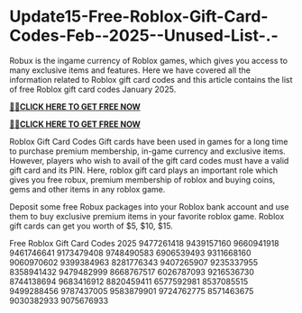 # Update15-Free-Roblox-Gift-Card-Codes-Feb--2025--Unused-List-.-
Robux is the ingame currency of Roblox games, which gives you access to many exclusive items and features. Here we have covered all the information related to Roblox gift card codes and this article contains the list of free Roblox gift card codes January 2025.

**[🎁🎁CLICK HERE TO GET FREE NOW](https://shopezones.com/amazon%20gift%20card/)**

**[🎁🎁CLICK HERE TO GET FREE NOW](https://shopezones.com/amazon%20gift%20card/)**


  Roblox Gift Card Codes
Gift cards have been used in games for a long time to purchase premium membership, in-game currency and exclusive items. However, players who wish to avail of the gift card codes must have a valid gift card and its PIN. Here, roblox gift card plays an important role which gives you free robux, premium membership of roblox and buying coins, gems and other items in any roblox game.

Deposit some free Robux packages into your Roblox bank account and use them to buy exclusive premium items in your favorite roblox game. Roblox gift cards can get you worth of $5, $10, $15.

Free Roblox Gift Card Codes 2025
9477261418
9439157160
9660941918
9461746641
9173479408
9748490583
6906539493
9311668160
9060970602
9399384963
8281776343
9407265907
9235337955
8358941432
9479482999
8668767517
6026787093
9216536730
8744138694
9683416912
8820459411
6577592981
8537085515
9499288456
9787437005
9583879901
9724762775
8571463675
9030382933
9075676933

